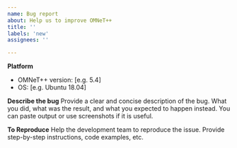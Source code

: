 ```yaml
---
name: Bug report
about: Help us to improve OMNeT++
title: ''
labels: 'new'
assignees: ''

---
```

**Platform**
 - OMNeT++ version: [e.g. 5.4]
 - OS: [e.g. Ubuntu 18.04]

**Describe the bug**
Provide a clear and concise description of the bug. What you did, what was the result,
and what you expected to happen instead. You can paste output or use screenshots if
it is useful.

**To Reproduce**
Help the development team to reproduce the issue.
Provide step-by-step instructions, code examples, etc.
